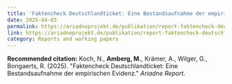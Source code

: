 ```yaml
---
title: 'Faktencheck Deutschlandticket: Eine Bestandsaufnahme der empirischen Evidenz'
date: 2025-04-03
permalink: https://ariadneprojekt.de/publikation/report-faktencheck-deutschlandticket-eine-bestandsaufnahme-der-empirischen-evidenz/
link: https://ariadneprojekt.de/publikation/report-faktencheck-deutschlandticket-eine-bestandsaufnahme-der-empirischen-evidenz/
category: Reports and working papers
---
```


**Recommended citation:**
Koch, N., <b>Amberg, M.</b>, Krämer, A., Wilger, G., Bongaerts, R. (2025). &quot;Faktencheck Deutschlandticket: Eine Bestandsaufnahme der empirischen Evidenz.&quot; <i>Ariadne Report</i>.